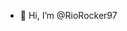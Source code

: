 - 👋 Hi, I’m @RioRocker97


<!---
RioRocker97/RioRocker97 is a ✨ special ✨ repository because its `README.md` (this file) appears on your GitHub profile.
You can click the Preview link to take a look at your changes.
--->
